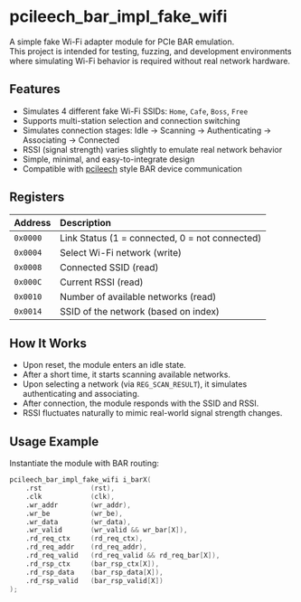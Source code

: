 # pcileech_bar_impl_fake_wifi

A simple fake Wi-Fi adapter module for PCIe BAR emulation.  
This project is intended for testing, fuzzing, and development environments where simulating Wi-Fi behavior is required without real network hardware.

## Features
- Simulates 4 different fake Wi-Fi SSIDs: `Home`, `Cafe`, `Boss`, `Free`
- Supports multi-station selection and connection switching
- Simulates connection stages: Idle → Scanning → Authenticating → Associating → Connected
- RSSI (signal strength) varies slightly to emulate real network behavior
- Simple, minimal, and easy-to-integrate design
- Compatible with [pcileech](https://github.com/ufrisk/pcileech) style BAR device communication

## Registers
| Address       | Description                         |
|:--------------|:-------------------------------------|
| `0x0000`      | Link Status (1 = connected, 0 = not connected) |
| `0x0004`      | Select Wi-Fi network (write)         |
| `0x0008`      | Connected SSID (read)                |
| `0x000C`      | Current RSSI (read)                  |
| `0x0010`      | Number of available networks (read)  |
| `0x0014`      | SSID of the network (based on index) |

## How It Works
- Upon reset, the module enters an idle state.
- After a short time, it starts scanning available networks.
- Upon selecting a network (via `REG_SCAN_RESULT`), it simulates authenticating and associating.
- After connection, the module responds with the SSID and RSSI.
- RSSI fluctuates naturally to mimic real-world signal strength changes.

## Usage Example
Instantiate the module with BAR routing:

```verilog
pcileech_bar_impl_fake_wifi i_barX(
    .rst            (rst),
    .clk            (clk),
    .wr_addr        (wr_addr),
    .wr_be          (wr_be),
    .wr_data        (wr_data),
    .wr_valid       (wr_valid && wr_bar[X]),
    .rd_req_ctx     (rd_req_ctx),
    .rd_req_addr    (rd_req_addr),
    .rd_req_valid   (rd_req_valid && rd_req_bar[X]),
    .rd_rsp_ctx     (bar_rsp_ctx[X]),
    .rd_rsp_data    (bar_rsp_data[X]),
    .rd_rsp_valid   (bar_rsp_valid[X])
);

